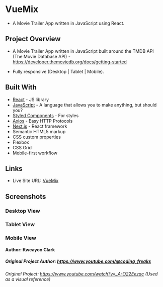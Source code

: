 # VueMix

- A Movie Trailer App written in JavaScript using React.

## Project Overview

- A Movie Trailer App written in JavaScript built around the TMDB API (The Movie Database API) - https://developer.themoviedb.org/docs/getting-started

- Fully responsive (Desktop | Tablet | Mobile).

## Built With

- [React](https://reactjs.org/) - JS library
- [JavaScript](https://www.javascript.com/learn/strings) - A language that allows you to make anything, but should you?
- [Styled Components](https://styled-components.com/) - For styles
- [Axios](https://axios-http.com/docs/intro) - Easy HTTP Protocols
- [Next.js](https://nextjs.org/) - React framework
- Semantic HTML5 markup
- CSS custom properties
- Flexbox
- CSS Grid
- Mobile-first workflow


## Links

- Live Site URL: [VueMix](https://kwe92.github.io/VueMix-React-App/)

## Screenshots

### Desktop View

### Tablet View

### Mobile View


#### Author: Kweayon Clark

##### Original Project Author: https://www.youtube.com/@coding_freaks
###### Original Project: https://www.youtube.com/watch?v=_A-O22Eezac (Used as a visual reference)
